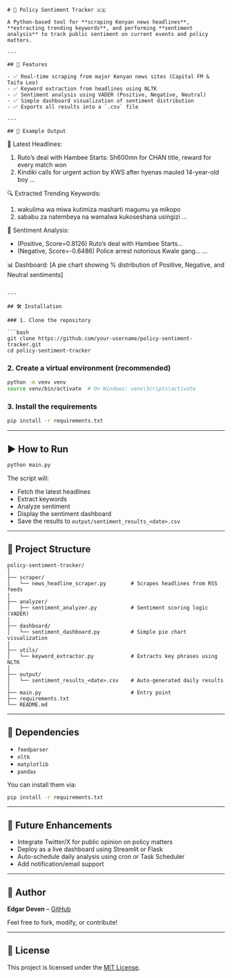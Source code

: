 ```
# 📰 Policy Sentiment Tracker 🇰🇪

A Python-based tool for **scraping Kenyan news headlines**, **extracting trending keywords**, and performing **sentiment analysis** to track public sentiment on current events and policy matters.

---

## 🚀 Features

- ✅ Real-time scraping from major Kenyan news sites (Capital FM & Taifa Leo)
- ✅ Keyword extraction from headlines using NLTK
- ✅ Sentiment analysis using VADER (Positive, Negative, Neutral)
- ✅ Simple dashboard visualization of sentiment distribution
- ✅ Exports all results into a `.csv` file

---

## 📸 Example Output

```

📰 Latest Headlines:

1. Ruto’s deal with Hambee Starts: Sh600mn for CHAN title, reward for every match won
2. Kindiki calls for urgent action by KWS after hyenas mauled 14-year-old boy
   ...

🔍 Extracted Trending Keywords:

1. wakulima wa miwa kutimiza masharti magumu ya mikopo
2. sababu za natembeya na wamalwa kukoseshana usingizi
   ...

🧠 Sentiment Analysis:

* (Positive, Score=0.8126) Ruto’s deal with Hambee Starts...
* (Negative, Score=-0.6486) Police arrest notorious Kwale gang...
  ...

📊 Dashboard:
\[A pie chart showing % distribution of Positive, Negative, and Neutral sentiments]

````

---

## 🛠️ Installation

### 1. Clone the repository

```bash
git clone https://github.com/your-username/policy-sentiment-tracker.git
cd policy-sentiment-tracker
````

### 2. Create a virtual environment (recommended)

```bash
python -m venv venv
source venv/bin/activate  # On Windows: venv\Scripts\activate
```

### 3. Install the requirements

```bash
pip install -r requirements.txt
```

---

## ▶️ How to Run

```bash
python main.py
```

The script will:

* Fetch the latest headlines
* Extract keywords
* Analyze sentiment
* Display the sentiment dashboard
* Save the results to `output/sentiment_results_<date>.csv`

---

## 📂 Project Structure

```
policy-sentiment-tracker/
│
├── scraper/
│   └── news_headline_scraper.py        # Scrapes headlines from RSS feeds
│
├── analyzer/
│   ├── sentiment_analyzer.py           # Sentiment scoring logic (VADER)
│
├── dashboard/
│   └── sentiment_dashboard.py          # Simple pie chart visualization
│
├── utils/
│   └── keyword_extractor.py            # Extracts key phrases using NLTK
│
├── output/
│   └── sentiment_results_<date>.csv    # Auto-generated daily results
│
├── main.py                             # Entry point
├── requirements.txt
└── README.md
```

---

## 📌 Dependencies

* `feedparser`
* `nltk`
* `matplotlib`
* `pandas`

You can install them via:

```bash
pip install -r requirements.txt
```

---

## 📅 Future Enhancements

* Integrate Twitter/X for public opinion on policy matters
* Deploy as a live dashboard using Streamlit or Flask
* Auto-schedule daily analysis using cron or Task Scheduler
* Add notification/email support

---

## 🧠 Author

**Edgar Deven** – [GitHub](https://github.com/EDGARDEVEN)

Feel free to fork, modify, or contribute!

---

## 📄 License

This project is licensed under the [MIT License](LICENSE).

```

